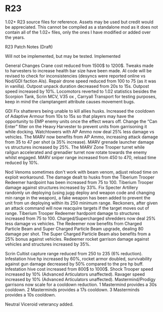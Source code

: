 # R23
1.02+ R23 source files for reference. Assets may be used but credit would be appreciated.
This cannot be compiled as a standalone mod as it does not contain all of the 1.02+ files, only the ones I have modified or added over the years.

R23 Patch Notes (Draft)

 Will not be implemented, but may be tested.
 Implemented

General Changes
Crane cost reduced from 1500$ to 1200$.
Tweaks made to harvesters to increase health bar size have been made.
AI code will be revised to check for inconsistencies (desyncs were reported online vs Nod/GDI faction AIs).
Repair drone speed reduced from 100 to 75 (as it was in vanilla).
Outpost unpack duration decreased from 20s to 15s. Outpost speed increased by 10%.
Locomotors reverted to 1.02 statistics besides the Scorpion Tank, Scrin MCV, V35 ox , Carryall Transport for testing purposes, keep in mind the clamptangent attribute causes movement bugs.
	

GDI
Fix shatterers being unable to kill allies husks.
Increased the cooldown of Adaptive Armour from 10s to 15s so that players may have the opportunity to EMP enemy units once the effect wears off.
Change the “Can Enter” filter on the Heavy Harvester to prevent units from garrisoning it while docking.
Watchtowers with AP Ammo now deal 25% less damage vs vehicles.
The MARV now benefits from AP Ammo, increasing attack damage from 35 to 47 per shot (a 35% increase).
 MARV grenade launcher damage vs structures increased by 25%.
The MARV Zone Trooper turret while railgun accelerated and grenadier turret now rotate towards the enemy whilst engaged.
MARV sniper range increased from 450 to 470, reload time reduced by 10%.

Nod
Venoms sometimes don't work with beam venom, adjust reload time on exploit workaround.
The damage dealt to husks from the Tiberium Trooper Redeemer hardpoint has been increased from 75 to 100.
Tiberium Trooper damage against structures increased by 33%.
Fix Specter Artillery randomly un deploying  (using jugg deploy and weapon code and changing min range in the weapon), a fake weapon has been added to prevent the unit from un deploying within its 250 minimum range.
Reckoners, after given an attack command will now reacquire targets if the target moves out of range.
Tiberium Trooper Redeemer hardpoint damage to structures increased from 75 to 100.
Charged/Supercharged shredders now deal 25% less damage vs vehicles.
The Redeemer now benefits from Charged Particle Beam and Super Charged Particle Beam upgrade, dealing 80 damage per shot. The Super Charged Particle Beam also benefits from a 25% bonus against vehicles.
Redeemer rocket garrison damage against vehicles and structures increased by 35%.

Scrin
Cultist capture range reduced from 250 to 235 (6% reduction).
Infestation hive hp increased by 60%, rocket armor doubled, survivability against gun damage decreased by 50% compared to the pre hp buff.
Infestation hive cost increased from 800$ to 1000$.
Shock Trooper speed increased by 10% (Advanced Articulators unaffected).
Ravager speed increased by 10% (Advanced Articulators unaffected).
Mastermind/Prodigy garrisons now scale for a cooldown reduction.
1 Mastermind provides a 30s cooldown.
2 Masterminds provides a 17s cooldown.
3 Masterminds provides a 10s cooldown.

Neutral
Viceroid veterancy added.
